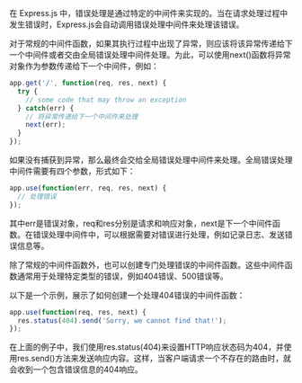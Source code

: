 在 Express.js 中，错误处理是通过特定的中间件来实现的。当在请求处理过程中发生错误时，Express.js会自动调用错误处理中间件来处理该错误。

对于常规的中间件函数，如果其执行过程中出现了异常，则应该将该异常传递给下一个中间件或者交由全局错误处理中间件处理。为此，可以使用next()函数将异常对象作为参数传递给下一个中间件，例如：

```javascript
app.get('/', function(req, res, next) {
  try {
    // some code that may throw an exception
  } catch(err) {
    // 将异常传递给下一个中间件来处理
    next(err);
  }
});
```
如果没有捕获到异常，那么最终会交给全局错误处理中间件来处理。全局错误处理中间件需要有四个参数，形式如下：

```javascript
app.use(function(err, req, res, next) {
  // 处理错误
});
```
其中err是错误对象，req和res分别是请求和响应对象，next是下一个中间件函数。在错误处理中间件中，可以根据需要对错误进行处理，例如记录日志、发送错误信息等。

除了常规的中间件函数外，也可以创建专门处理错误的中间件函数。这些中间件函数通常用于处理特定类型的错误，例如404错误、500错误等。

以下是一个示例，展示了如何创建一个处理404错误的中间件函数：

```javascript
app.use(function(req, res, next) {
  res.status(404).send('Sorry, we cannot find that!');
});
```
在上面的例子中，我们使用res.status(404)来设置HTTP响应状态码为404，并使用res.send()方法来发送响应内容。这样，当客户端请求一个不存在的路由时，就会收到一个包含错误信息的404响应。